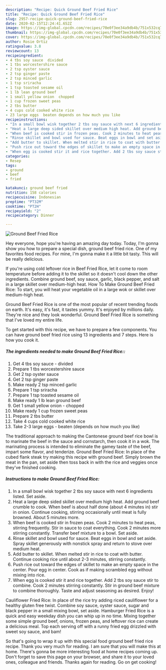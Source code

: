 ```yaml
---
description: "Recipe: Quick Ground Beef Fried Rice"
title: "Recipe: Quick Ground Beef Fried Rice"
slug: 2957-recipe-quick-ground-beef-fried-rice
date: 2020-02-15T12:24:41.652Z
image: https://img-global.cpcdn.com/recipes/70e0f3ee34a9db4b/751x532cq70/ground-beef-fried-rice-recipe-main-photo.jpg
thumbnail: https://img-global.cpcdn.com/recipes/70e0f3ee34a9db4b/751x532cq70/ground-beef-fried-rice-recipe-main-photo.jpg
cover: https://img-global.cpcdn.com/recipes/70e0f3ee34a9db4b/751x532cq70/ground-beef-fried-rice-recipe-main-photo.jpg
author: Rosie Ortiz
ratingvalue: 3.8
reviewcount: 13
recipeingredient:
- 4 tbs soy sauce  divided
- 1 tbs worcestershire sauce
- 2 tsp oyster sauce
- 2 tsp ginger paste
- 2 tsp minced garlic
- 1 tsp sriracha
- 1 tsp toasted sesame oil
- 1 lb lean ground beef
- 1 small yellow onion  chopped
- 1 cup frozen sweet peas
- 2 tbs butter
- 4 cups cold cooked white rice
- 23 large eggs  beaten depends on how much you like
recipeinstructions:
- "In a small bowl wisk together 2 tbs soy sauce with next 6 ingredients listed. Set aside."
- "Heat a large deep sided skillet over medium high heat. Add ground beef crumble to cook. When beef is about half done (about 4 minutes in) stir in onion. Continue cooking, stirring occasionally until meat is fully browned. About 5 minutes more."
- "When beef is cooked stir in frozen peas. Cook 2 minutes to heat peas, stirring frequently. Stir in sauce to coat everything. Cook 2 minutes more stirring constantly. Transfer beef mixture to a bowl. Set aside."
- "Rinse skillet and bowl used for sauce. Beat eggs in bowl and set aside. Spray skillet generously with nonstick spray and return to stove over medium heat."
- "Add butter to skillet. When melted stir in rice to coat with butter. Continue cooking rice until about 2-3 minutes, stirring constantly."
- "Push rice out toward the edges of skillet to make an empty space in the center. Pour egg in center. Cook as if making scrambled egg without mixing into rice."
- "When egg is cooked stir it and rice together. Add 2 tbs soy sauce stir to combine. Cook 2 minutes stirring constantly. Stir in ground beef mixture to combine thoroughly. Taste and adjust seasoning as desired. Enjoy!"
categories:
- Resep
tags:
- ground
- beef
- fried

katakunci: ground beef fried
nutrition: 158 calories
recipecuisine: Indonesian
preptime: "PT32M"
cooktime: "PT2H"
recipeyield: "2"
recipecategory: Dinner

---
```



![Ground Beef Fried Rice](https://img-global.cpcdn.com/recipes/70e0f3ee34a9db4b/751x532cq70/ground-beef-fried-rice-recipe-main-photo.jpg)

Hey everyone, hope you're having an amazing day today. Today, I'm gonna show you how to prepare a special dish, ground beef fried rice. One of my favorites food recipes. For mine, I'm gonna make it a little bit tasty. This will be really delicious.

If you&#39;re using cold leftover rice in Beef Fried Rice, let it come to room temperature before adding it to the skillet so it doesn&#39;t cool down the other ingredients. Combine ground beef, soy sauce, garlic, black pepper, and salt in a large skillet over medium-high heat. How To Make Ground Beef Fried Rice: To start, you will heat your vegetable oil in a large wok or skillet over medium-high heat.

Ground Beef Fried Rice is one of the most popular of recent trending foods on earth. It's easy, it's fast, it tastes yummy. It's enjoyed by millions daily. They're nice and they look wonderful. Ground Beef Fried Rice is something that I've loved my entire life.


To get started with this recipe, we have to prepare a few components. You can have ground beef fried rice using 13 ingredients and 7 steps. Here is how you cook it.

##### The ingredients needed to make Ground Beef Fried Rice::

1. Get 4 tbs soy sauce - divided
1. Prepare 1 tbs worcestershire sauce
1. Get 2 tsp oyster sauce
1. Get 2 tsp ginger paste
1. Make ready 2 tsp minced garlic
1. Prepare 1 tsp sriracha
1. Prepare 1 tsp toasted sesame oil
1. Make ready 1 lb lean ground beef
1. Get 1 small yellow onion - chopped
1. Make ready 1 cup frozen sweet peas
1. Prepare 2 tbs butter
1. Take 4 cups cold cooked white rice
1. Take 2-3 large eggs - beaten (depends on how much you like)


The traditional approach to making the Cantonese ground beef rice bowl is to marinate the beef in the sauce and cornstarch, then cook it in a wok. The marinating process is intended to eliminate the gamey taste of the beef, impart some flavor, and tenderize. Ground Beef Fried Rice: In place of the cubed flank steak try making this recipe with ground beef. Simply brown the meat in the pan, set aside then toss back in with the rice and veggies once they&#39;ve finished cooking. 

##### Instructions to make Ground Beef Fried Rice:

1. In a small bowl wisk together 2 tbs soy sauce with next 6 ingredients listed. Set aside.
1. Heat a large deep sided skillet over medium high heat. Add ground beef crumble to cook. When beef is about half done (about 4 minutes in) stir in onion. Continue cooking, stirring occasionally until meat is fully browned. About 5 minutes more.
1. When beef is cooked stir in frozen peas. Cook 2 minutes to heat peas, stirring frequently. Stir in sauce to coat everything. Cook 2 minutes more stirring constantly. Transfer beef mixture to a bowl. Set aside.
1. Rinse skillet and bowl used for sauce. Beat eggs in bowl and set aside. Spray skillet generously with nonstick spray and return to stove over medium heat.
1. Add butter to skillet. When melted stir in rice to coat with butter. Continue cooking rice until about 2-3 minutes, stirring constantly.
1. Push rice out toward the edges of skillet to make an empty space in the center. Pour egg in center. Cook as if making scrambled egg without mixing into rice.
1. When egg is cooked stir it and rice together. Add 2 tbs soy sauce stir to combine. Cook 2 minutes stirring constantly. Stir in ground beef mixture to combine thoroughly. Taste and adjust seasoning as desired. Enjoy!


Cauliflower Fried Rice: In place of the rice try adding riced cauliflower for a healthy gluten free twist. Combine soy sauce, oyster sauce, sugar and black pepper in a small mixing bowl, set aside. Hamburger Fried Rice is a quick and easy weekday dish you can whip up in no time. Mixing together some simple ground beef, onions, frozen peas, and leftover rice can create a delicious meal. Top each serving off with a runny fried egg drizzled with sweet soy sauce, and bam! 

So that's going to wrap it up with this special food ground beef fried rice recipe. Thank you very much for reading. I am sure that you will make this at home. There's gonna be more interesting food at home recipes coming up. Don't forget to save this page on your browser, and share it to your loved ones, colleague and friends. Thanks again for reading. Go on get cooking!
